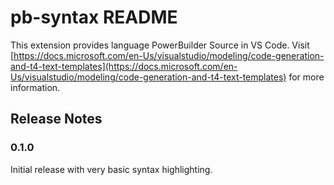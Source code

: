 # pb-syntax README

This extension provides language PowerBuilder Source in VS Code.
Visit [https://docs.microsoft.com/en-Us/visualstudio/modeling/code-generation-and-t4-text-templates](https://docs.microsoft.com/en-Us/visualstudio/modeling/code-generation-and-t4-text-templates) for more information.

## Release Notes

### 0.1.0

Initial release with very basic syntax highlighting.
